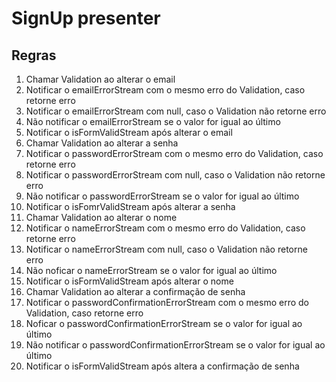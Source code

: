 # SignUp presenter

## Regras
1. Chamar Validation ao alterar o email
2. Notificar o emailErrorStream com o mesmo erro do Validation, caso retorne erro
3. Notificar o emailErrorStream com null, caso o Validation não retorne erro
4. Não notificar o emailErrorStream se o valor for igual ao último
5. Notificar o isFormValidStream após alterar o email
6. Chamar Validation ao alterar a senha
7. Notificar o passwordErrorStream com o mesmo erro do Validation, caso retorne erro
8. Notificar o passwordErrorStream com null, caso o Validation não retorne erro
9. Não notificar o passwordErrorStream se o valor for igual ao último
10. Notificar o isFomrValidStream após alterar a senha
11. Chamar Validation ao alterar o nome
12. Notificar o nameErrorStream com o mesmo erro do Validation, caso retorne erro
13. Notificar o nameErrorStream com null, caso o Validation não retorne erro
14. Não noficar o nameErrorStream se o valor for igual ao último
15. Notificar o isFormValidStream após alterar o nome
16. Chamar Validation ao alterar a confirmação de senha
17. Notificar o passwordConfirmationErrorStream com o mesmo erro do Validation, caso retorne erro
18. Noficar o passwordConfirmationErrorStream se o valor for igual ao último
19. Não notificar o passwordConfirmationErrorStream se o valor for igual ao último
20. Notificar o isFormValidStream após altera a confirmação de senha
